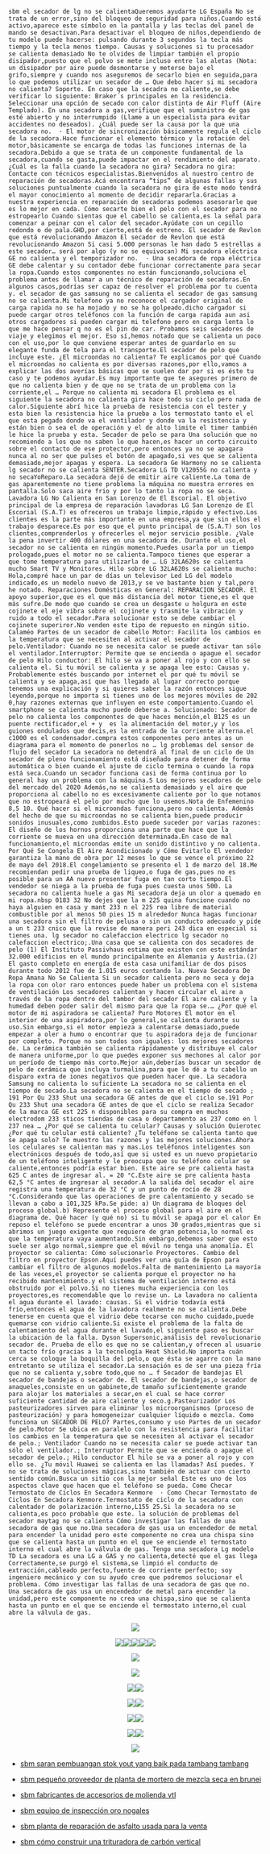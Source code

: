 
```
sbm el secador de lg no se calientaQueremos ayudarte LG España No se trata de un error,sino del bloqueo de seguridad para niños.Cuando está activo,aparece este símbolo en la pantalla y las teclas del panel de mando se desactivan.Para desactivar el bloqueo de niños,dependiendo de tu modelo puede hacerse: pulsando durante 3 segundos la tecla más tiempo y la tecla menos tiempo. Causas y soluciones si tu procesador se calienta demasiado No te olvides de limpiar también el propio disipador,puesto que el polvo se mete incluso entre las aletas (Nota: un disipador por aire puede desmontarse y meterse bajo el grifo,siempre y cuando nos aseguremos de secarlo bien en seguida,para lo que podemos utilizar un secador de … Que debo hacer si mi secadora no calienta? Soporte. En caso que la secadra no caliente,se debe verificar lo siguiente: Braker´s principales en la residencia. Seleccionar una opción de secado con calor distinta de Air Fluff (Aire Templado). En una secadora a gas,verifique que el suministro de gas esté abierto y no interrumpido (Llame a un especialista para evitar accidentes no deseados). ¿Cuál puede ser la causa por la que una secadora no.  · El motor de sincronización básicamente regula el ciclo de la secadora.Hace funcionar el elemento térmico y la rotación del motor,básicamente se encarga de todas las funciones internas de la secadora.Debido a que se trata de un componente fundamental de la secadora,cuando se gasta,puede impactar en el rendimiento del aparato. ¿Cuál es la falla cuando la secadora no gira? Secadora no gira: Contacte con técnicos especialistas.Bienvenidos al nuestro centro de reparación de secadoras.Acá encontrara “tips” de algunas fallas y sus soluciones puntualmente cuando la secadora no gira de este modo tendrá el mayor conocimiento al momento de decidir repararla.Gracias a nuestra experiencia en reparación de secadoras podemos asesorarle que es lo mejor en cada. Cómo secarte bien el pelo con el secador para no estropearlo Cuando sientas que el cabello se calienta,es la señal para comenzar a peinar con el calor del secador.Ayúdate con un cepillo redondo o de pala.GHD,por cierto,está de estreno. El secador de Revlon que está revolucionando Amazon El secador de Revlon que está revolucionando Amazon Si casi 5.000 personas le han dado 5 estrellas a este secador… será por algo (y no se equivocan) Mi secadora eléctrica GE no calienta y el temporizador no.  · Una secadora de ropa eléctrica GE debe calentar y su contador debe funcionar correctamente para secar la ropa.Cuando estos componentes no están funcionando,soluciona el problema antes de llamar a un técnico de reparación de secadoras.En algunos casos,podrías ser capaz de resolver el problema por tu cuenta y. el secador de gas samsung no se calienta el secador de gas samsung no se calienta.Mi telefono ya no reconoce el cargador original de carga rapida no se ha mojado y no se ha golpeado.dicho cargador si puede cargar otros teléfonos con la función de carga rapida aun asi otros cargadores si pueden cargar mi telefono pero en carga lenta lo que me hace pensar q no es el pin de car. Probamos seis secadores de viaje y elegimos el mejor. Eso sí,hemos notado que se calienta un poco con el uso,por lo que conviene esperar antes de guardarlo en su elegante funda de tela para el transporte.El secador de pelo que incluye este. ¿El microondas no calienta? Te explicamos por qué Cuando el microondas no calienta es por diversas razones,por ello,vamos a explicar las dos averías básicas que se suelen dar por si es éste tu caso y te podemos ayudar.Es muy importante que te asegures primero de que no calienta bien y de que no se trata de un problema con la corriente,el … Porque no calienta mi secadora El problema es el siguiente la secadora no calienta gira hace todo su ciclo pero nada de calor.Siguiente abrí hice la prueba de resistencia con el tester y esta bien la resistencia hice la prueba a los termostato tanto el el que esta pegado donde va el ventilador y donde va la resistencia y están bien o sea el de operación y el de alto limite el timer también le hice la prueba y esta. Secador de pelo se para Una solución que no recomiendo a los que no saben lo que hacen,es hacer un corto circuito sobre el contacto de ese protector,pero entonces ya no se apagara nunca al no ser que pulses el botón de apagado,si ves que se calienta demasiado,mejor apagas y espera. La secadora Ge Harmony no se calienta lg secador no se calienta SENTER.Secadora LG TD V12055G no calienta y no secaYoReparo.La secadora dejó de emitir aire caliente.La toma de gas aparentemente no tiene problema la máquina no muestra errores en pantalla.Solo saca aire frio y por lo tanto la ropa no se seca. Lavadora LG No Calienta en San Lorenzo de El Escorial. El objetivo principal de la empresa de reparación lavadoras LG San Lorenzo de El Escorial (S.A.T) es ofreceros un trabajo limpio,rápido y efectivo.Los clientes es la parte más importante en una empresa,ya que sin ellos el trabajo desparece.Es por eso que el punto principal de (S.A.T) son los clientes,comprenderlos y ofrecerles el mejor servicio posible. ¿Vale la pena invertir 400 dólares en una secadora de. Durante el uso,el secador no se calienta en ningún momento.Puedes usarla por un tiempo prologado,pues el motor no se calienta.Tampoco tienes que esperar a que tome temperatura para utilizarla de … LG 32LA620s se calienta mucho Smart TV y Monitores. Hilo sobre LG 32LA620s se calienta mucho: Hola,compré hace un par de días un televisor Led LG del modelo indicado,es un modelo nuevo de 2013,y se ve bastante bien y tal,pero he notado. Reparaciones Domésticas en General: REPARACION SECADOR. El apoyo superior,que es el que más distancia del motor tiene,es el que más sufre.De modo que cuando se crea un desgaste u holgura en este cojinete el eje vibra sobre el cojinete y trasmite la vibración y ruido a todo el secador.Para solucionar esto se debe cambiar el cojinete superiror.No venden este tipo de repuesto en ningún sitio. Calaméo Partes de un secador de cabello Motor: Facilita los cambios en la temperatura que se necesiten al activar el secador de pelo.Ventilador: Cuando no se necesita calor se puede activar tan sólo el ventilador.Interruptor: Permite que se encienda o apague el secador de pelo Hilo conductor: El hilo se va a poner al rojo y con ello se calienta el. Si tu móvil se calienta y se apaga lee esto: Causas y. Probablemente estés buscando por internet el por qué tu móvil se calienta y se apaga,así que has llegado al lugar correcto porque tenemos una explicación y si quieres saber la razón entonces sigue leyendo,porque no importa si tienes uno de los mejores móviles de 202 0,hay razones externas que influyen en este comportamiento.Cuando el smartphone se calienta mucho puede deberse a. Solucionado: Secador de pelo no calienta los componentes de que haces mención,el B125 es un puente rectificador,el + y  es la alimentación del motor,y y los guiones ondulados que decis,es la entrada de la corriente alterna.el c1000 es el condensador.compra estos componentes pero antes as un diagrama para el momento de ponerlos no … lg problemas del sensor de flujo del secador La secadora no detendrá al final de un ciclo de Un secador de pleno funcionamiento está diseñado para detener de forma automática o bien cuando el ajuste de ciclo termina o cuando la ropa está seca.Cuando un secador funciona casi de forma continua por lo general hay un problema con la máquina.S Los mejores secadores de pelo del mercado del 2020 Además,no se calienta demasiado y el aire que proporciona al cabello no es excesivamente caliente por lo que notamos que no estropeará el pelo por mucho que lo usemos.Nota de Enfemenino 8,5 10. Qué hacer si el microondas funciona,pero no calienta. Además del hecho de que su microondas no se calienta bien,puede producir sonidos inusuales,como zumbidos.Esto puede suceder por varias razones: El diseño de los hornos proporciona una parte que hace que la corriente se mueva en una dirección determinada.En caso de mal funcionamiento,el microondas emite un sonido distintivo y no calienta. Por Qué Se Congela El Aire Acondicionado y Cómo Evitarlo El vendedor garantiza la mano de obra por 12 meses lo que se vence el próximo 22 de mayo del 2018.El congelamiento se presento el 1 de marzo del 18.Me recomiendan pedir una prueba de liqueo,o fuga de gas,pues no es posible para un AA nuevo presentar fuga en tan corto tiempo.El vendedor se niega a la prueba de fuga pues cuesta unos 500. La secadora no calienta huele a gas Mi secadora deja un olor a quemado en mi ropa.nbsp 0183 32 No dejes que la m 225 quina funcione cuando no haya alguien en casa y mant 233 n el 225 rea libre de material combustible por al menos 50 pies 15 m alrededor Nunca hagas funcionar una secadora sin el filtro de pelusa o sin un conducto adecuado y pide a un t 233 cnico que la revise de manera peri 243 dica en especial si tienes una. lg secador no calefaccion electrico lg secador no calefaccion electrico;.Una casa que se calienta con dos secadores de pelo (1) El Instituto Passivhaus estima que existen con este estándar 32.000 edificios en el mundo principalmente en Alemania y Austria.(2) El gasto completo en energía de esta casa unifamiliar de dos pisos durante todo 2012 fue de 1.015 euros contando la. Nueva Secadora De Ropa Amana No Se Calienta Si un secador calienta pero no seca y deja la ropa con olor raro entonces puede haber un problema con el sistema de ventilación Los secadores calientan y hacen circular el aire a través de la ropa dentro del tambor del secador El aire caliente y la humedad deben poder salir del mismo para que la ropa se.… ¿Por qué el motor de mi aspiradora se calienta? Puro Motores El motor en el interior de una aspiradora,por lo general,se calienta durante su uso.Sin embargo,si el motor empieza a calentarse demasiado,puede empezar a oler a humo o encontrar que tu aspiradora deja de funcionar por completo. Porque no son todos son iguales: los mejores secadores de. La cerámica también se calienta rápidamente y distribuye el calor de manera uniforme,por lo que puedes exponer sus mechones al calor por un período de tiempo más corto.Mejor aún,deberías buscar un secador de pelo de cerámica que incluya turmalina,para que le dé a tu cabello un disparo extra de iones negativos que pueden hacer que. La secadora Samsung no calienta lo suficiente La secadora no se calienta en el tiempo de secado.La secadora no se calienta en el tiempo de secado ; 191 Por Qu 233 Shut una secadora GE antes de que el ciclo se.191 Por Qu 233 Shut una secadora GE antes de que el ciclo se realiza Secador de la marca GE est 225 n disponibles para su compra en muchos electrodom 233 sticos tiendas de casa o departamento as 237 como en l 237 nea … ¿Por qué se calienta tu celular? Causas y solución Quierotec ¿Por qué tu celular está caliente? ¿Tu teléfono se calienta tanto que se apaga solo? Te muestro las razones y las mejores soluciones.Ahora los celulares se calientan mas y mas.Los teléfonos inteligentes son electrónicos después de todo,así que si usted es un nuevo propietario de un teléfono inteligente y le preocupa que su teléfono celular se caliente,entonces podría estar bien. Este aire se pre calienta hasta 625 C antes de ingresar al. = 20 °C.Este aire se pre calienta hasta 62,5 °C antes de ingresar al secador.A la salida del secador el aire registra una temperatura de 32 °C y un punto de rocío de 28 °C.Considerando que las operaciones de pre calentamiento y secado se llevan a cabo a 101,325 kPa.Se pide: a) Un diagrama de bloques del proceso global.b) Represente el proceso global para el aire en el diagrama de. Qué hacer (y qué no) si tu móvil se apaga por el calor En reposo el teléfono se puede encontrar a unos 30 grados,mientras que si abrimos un juego exigente que requiere de gran potencia,lo normal es que la temperatura vaya aumentando.Sin embargo,debemos saber que esto suele ser algo normal,siempre que el móvil no tenga una anomalía. El proyector se calienta: Cómo solucionarlo Proyectores. Cambio del filtro en proyector Epson.Aquí puedes ver una guía de Epson para cambiar el filtro de algunos modelos.Falta de mantenimiento La mayoría de las veces,el proyector se calienta porque el proyector no ha recibido mantenimiento.y el sistema de ventilación interno está obstruido por el polvo.Si no tienes mucha experiencia con los proyectores,es recomendable que lo revise un. La lavadora no calienta el agua durante el lavado: causas. Si el vidrio todavía está frío,entonces el agua de la lavadora realmente no se calienta.Debe tenerse en cuenta que el vidrio debe tocarse con mucho cuidado,puede quemarse con vidrio caliente.Si existe el problema de la falta de calentamiento del agua durante el lavado,el siguiente paso es buscar la ubicación de la falla. Dyson Supersonic,análisis del revolucionario secador de. Prueba de ello es que no se calientan,y ofrecen al usuario un tacto frío gracias a la tecnología Heat Shield.No importa cuán cerca se coloque la boquilla del pelo,o que ésta se agarre con la mano entretanto se utiliza el secador.La sensación es de ser una pieza fría que no se calienta y,sobre todo,que no … f Secador de bandejas El secador de bandejas o secador de. El secador de bandejas,o secador de anaqueles,consiste en un gabinete,de tamaño suficientemente grande para alojar los materiales a secar,en el cual se hace correr suficiente cantidad de aire caliente y seco.g.Pasteurizador Los pasteurizadores sirven para eliminar los microorganismos (proceso de pasteurización) y para homogeneizar cualquier líquido o mezcla. Como funciona un SECADOR DE PELO? Partes,consumo y uso Partes de un secador de pelo.Motor Se ubica en paralelo con la resistencia para facilitar los cambios en la temperatura que se necesiten al activar el secador de pelo.; Ventilador Cuando no se necesita calor se puede activar tan sólo el ventilador.; Interruptor Permite que se encienda o apague el secador de pelo.; Hilo conductor El hilo se va a poner al rojo y con ello se. ¿Tu móvil Huawei se calienta en las llamadas? Así puedes. Y no se trata de soluciones mágicas,sino también de actuar con cierto sentido común.Busca un sitio con la mejor señal Este es uno de los aspectos clave que hacen que el teléfono se pueda. Como Checar Termostato de Ciclos En Secadora Kenmore  · Como Checar Termostato de Ciclos En Secadora Kenmore.Termostato de ciclo de la secadora con calentador de polarización interno,L155 25.Si la secadora no se calienta,es poco probable que este. la solución de problemas del secador maytag no se calienta Cómo investigar las fallas de una secadora de gas que no.Una secadora de gas usa un encendedor de metal para encender la unidad pero este componente no crea una chispa sino que se calienta hasta un punto en el que se enciende el termostato interno el cual abre la válvula de gas. Tengo una secadora Lg modelo TD La secadora es una LG a GAS y no calienta,detecté que el gas llega Correctamente,se purgó el sistema,se limpió el conducto de extracción,cableado perfecto,fuente de corriente perfecto; soy ingeniero mecánico y con su ayudo creo que podremos solucionar el problema. Cómo investigar las fallas de una secadora de gas que no. Una secadora de gas usa un encendedor de metal para encender la unidad,pero este componente no crea una chispa,sino que se calienta hasta un punto en el que se enciende el termostato interno,el cual abre la válvula de gas. 
```

<div align="center">

<a href="https://es-crusher.shibang-china.com/github&k=sbm+el+secador+de+lg+no+se+calienta"><img src="https://static.shibang-china.com/es/crusher/logo.jpg"></a>

<a href="https://es-crusher.shibang-china.com/github&k=sbm+el+secador+de+lg+no+se+calienta"><img src="https://static.shibang-china.com/es/crusher/index.jpg"></a><a href="https://es-crusher.shibang-china.com/material.htmlgithub&k=sbm+el+secador+de+lg+no+se+calienta"><img src="https://static.shibang-china.com/es/crusher/material.jpg"></a><a href="https://es-crusher.shibang-china.com/application.htmlgithub&k=sbm+el+secador+de+lg+no+se+calienta"><img src="https://static.shibang-china.com/es/crusher/application.jpg"></a><a href="https://es-crusher.shibang-china.com/aboutus.htmlgithub&k=sbm+el+secador+de+lg+no+se+calienta"><img src="https://static.shibang-china.com/es/crusher/aboutus.jpg"></a><a href="https://es-crusher.shibang-china.com/contact.htmlgithub&k=sbm+el+secador+de+lg+no+se+calienta"><img src="https://static.shibang-china.com/es/crusher/contact.jpg"></a>

<a href="https://es-crusher.shibang-china.com/github&k=sbm+el+secador+de+lg+no+se+calienta"><img src="https://static.shibang-china.com/es/crusher/banner.jpg"></a>

<a href="https://swt.shibang-china.com/github&k=sbm+el+secador+de+lg+no+se+calienta"><img src="https://static.shibang-china.com/es/crusher/text.jpg"></a>

<a href="https://swt.shibang-china.com/github&k=sbm+el+secador+de+lg+no+se+calienta"><img src="https://static.shibang-china.com/es/crusher/chat.jpg"></a><a href="https://es-crusher.shibang-china.com/contact.htmlgithub&k=sbm+el+secador+de+lg+no+se+calienta"><img src="https://static.shibang-china.com/es/crusher/message.jpg"></a>

<a href="https://es-crusher.shibang-china.com/products/pe.htmlgithub&k=sbm+el+secador+de+lg+no+se+calienta"><img src="https://static.shibang-china.com/es/crusher/pe.jpg"></a><a href="https://es-crusher.shibang-china.com/products/pf.htmlgithub&k=sbm+el+secador+de+lg+no+se+calienta"><img src="https://static.shibang-china.com/es/crusher/pf.jpg"></a>

<a href="https://es-crusher.shibang-china.com/products/hpt.htmlgithub&k=sbm+el+secador+de+lg+no+se+calienta"><img src="https://static.shibang-china.com/es/crusher/hpt.jpg"></a><a href="https://es-crusher.shibang-china.com/products/vsi.htmlgithub&k=sbm+el+secador+de+lg+no+se+calienta"><img src="https://static.shibang-china.com/es/crusher/vsi.jpg"></a>

<a href="https://es-crusher.shibang-china.com/products/klv.htmlgithub&k=sbm+el+secador+de+lg+no+se+calienta"><img src="https://static.shibang-china.com/es/crusher/klv.jpg"></a><a href="https://es-crusher.shibang-china.com/products/portable.htmlgithub&k=sbm+el+secador+de+lg+no+se+calienta"><img src="https://static.shibang-china.com/es/crusher/portable.jpg"></a>

<a href="https://swt.shibang-china.com/github&k=sbm+el+secador+de+lg+no+se+calienta"><img src="https://static.shibang-china.com/es/crusher/case.jpg"></a>

</div>


* [sbm saran pembuangan stok yout yang baik pada tambang tambang](sbm%20saran%20pembuangan%20stok%20yout%20yang%20baik%20pada%20tambang%20tambang.md)

* [sbm pequeño proveedor de planta de mortero de mezcla seca en brunei](sbm%20peque%C3%B1o%20proveedor%20de%20planta%20de%20mortero%20de%20mezcla%20seca%20en%20brunei.md)

* [sbm fabricantes de accesorios de molienda vtl](sbm%20fabricantes%20de%20accesorios%20de%20molienda%20vtl.md)

* [sbm equipo de inspección oro nogales](sbm%20equipo%20de%20inspecci%C3%B3n%20oro%20nogales.md)

* [sbm planta de reparación de asfalto usada para la venta](sbm%20planta%20de%20reparaci%C3%B3n%20de%20asfalto%20usada%20para%20la%20venta.md)

* [sbm cómo construir una trituradora de carbón vertical](sbm%20c%C3%B3mo%20construir%20una%20trituradora%20de%20carb%C3%B3n%20vertical.md)